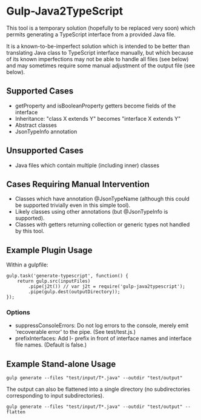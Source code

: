 Gulp-Java2TypeScript
============================

This tool is a temporary solution (hopefully to be replaced very soon) which 
permits generating a TypeScript interface from a provided Java file.

It is a known-to-be-imperfect solution which is intended to be better than
translating Java class to TypeScript interface manually, but which because of
its known imperfections may not be able to handle all files (see below) and
may sometimes require some manual adjustment of the output file (see below).

Supported Cases
---------------
* getProperty and isBooleanProperty getters become fields of the interface
* Inheritance: "class X extends Y" becomes "interface X extends Y"
* Abstract classes
* JsonTypeInfo annotation

Unsupported Cases
-----------------
* Java files which contain multiple (including inner) classes

Cases Requiring Manual Intervention
---------------------------------
* Classes which have annotation @JsonTypeName (although this could be
    supported trivially even in this simple tool).
* Likely classes using other annotations (but @JsonTypeInfo is supported).
* Classes with getters returning collection or generic types not handled by this tool.

Example Plugin Usage
--------------------

Within a gulpfile:

	gulp.task('generate-typescript', function() {
		return gulp.src(inputFiles)
		    .pipe(j2t()) // var j2t = require('gulp-java2typescript');
	    	.pipe(gulp.dest(outputDirectory));
	});

### Options ###
* suppressConsoleErrors: Do not log errors to the console, merely emit 'recoverable error' to the pipe. (See test/test.js.)
* prefixInterfaces: Add I- prefix in front of interface names and interface file names. (Default is false.)

Example Stand-alone Usage
-------------------------

	gulp generate --files "test/input/T*.java" --outdir "test/output"

The output can also be flattened into a single directory (no subdirectories corresponding to input subdirectories).

	gulp generate --files "test/input/T*.java" --outdir "test/output" --flatten
